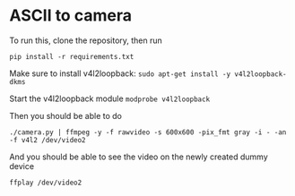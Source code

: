 # ASCII to camera

To run this, clone the repository, then run

`pip install -r requirements.txt`

Make sure to install v4l2loopback:
`sudo apt-get install -y v4l2loopback-dkms`

Start the v4l2loopback module
`modprobe v4l2loopback`

Then you should be able to do

`./camera.py | ffmpeg -y -f rawvideo -s 600x600 -pix_fmt gray -i - -an -f v4l2 /dev/video2`

And you should be able to see the video on the newly created dummy device

`ffplay /dev/video2`


